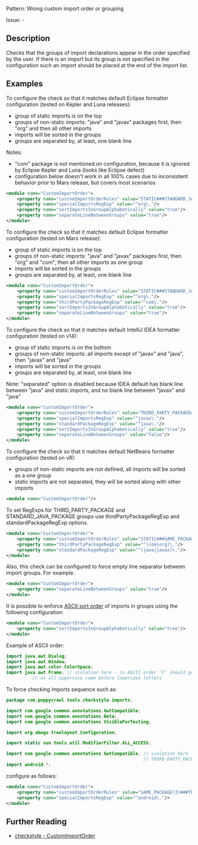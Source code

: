 Pattern: Wrong custom import order or grouping

Issue: -

## Description

Checks that the groups of import declarations appear in the order specified by the user. If there is an import but its group is not specified in the configuration such an import should be placed at the end of the import list. 

## Examples

To configure the check so that it matches default Eclipse formatter configuration (tested on Kepler and Luna releases):

  - group of static imports is on the top
  - groups of non-static imports: "java" and "javax" packages first, then "org" and then all other imports
  - imports will be sorted in the groups
  - groups are separated by, at least, one blank line

Notes:

  - "com" package is not mentioned on configuration, because it is ignored by Eclipse Kepler and Luna (looks like Eclipse defect)
  - configuration below doesn't work in all 100% cases due to inconsistent behavior prior to Mars release, but covers most scenarios


```xml
<module name="CustomImportOrder">
    <property name="customImportOrderRules" value="STATIC###STANDARD_JAVA_PACKAGE###SPECIAL_IMPORTS"/>
    <property name="specialImportsRegExp" value="^org\."/>
    <property name="sortImportsInGroupAlphabetically" value="true"/>
    <property name="separateLineBetweenGroups" value="true"/>
</module>
```
        

To configure the check so that it matches default Eclipse formatter configuration (tested on Mars release):

  - group of static imports is on the top
  - groups of non-static imports: "java" and "javax" packages first, then "org" and "com", then all other imports as one group
  - imports will be sorted in the groups
  - groups are separated by, at least, one blank line


```xml
<module name="CustomImportOrder">
    <property name="customImportOrderRules" value="STATIC###STANDARD_JAVA_PACKAGE###SPECIAL_IMPORTS###THIRD_PARTY_PACKAGE"/>
    <property name="specialImportsRegExp" value="^org\."/>
    <property name="thirdPartyPackageRegExp" value="^com\."/>
    <property name="sortImportsInGroupAlphabetically" value="true"/>
    <property name="separateLineBetweenGroups" value="true"/>
</module>
```
        

To configure the check so that it matches default IntelliJ IDEA formatter configuration (tested on v14):

  - group of static imports is on the bottom
  - groups of non-static imports: all imports except of "javax" and "java", then "javax" and "java"
  - imports will be sorted in the groups
  - groups are separated by, at least, one blank line

Note: "separated" option is disabled because IDEA default has blank line between "java" and static imports, and no blank line between "javax" and "java"


```xml
<module name="CustomImportOrder">
    <property name="customImportOrderRules" value="THIRD_PARTY_PACKAGE###SPECIAL_IMPORTS###STANDARD_JAVA_PACKAGE###STATIC"/>
    <property name="specialImportsRegExp" value="^javax\."/>
    <property name="standardPackageRegExp" value="^java\."/>
    <property name="sortImportsInGroupAlphabetically" value="true"/>
    <property name="separateLineBetweenGroups" value="false"/>
</module>
```
        

To configure the check so that it matches default NetBeans formatter configuration (tested on v8):

  - groups of non-static imports are not defined, all imports will be sorted as a one group
  - static imports are not separated, they will be sorted along with other imports


```xml
<module name="CustomImportOrder"/>
```
        

To set RegExps for THIRD_PARTY_PACKAGE and STANDARD_JAVA_PACKAGE groups use thirdPartyPackageRegExp and standardPackageRegExp options. 


```xml
<module name="CustomImportOrder">
    <property name="customImportOrderRules" value="STATIC###SAME_PACKAGE(3)###THIRD_PARTY_PACKAGE###STANDARD_JAVA_PACKAGE"/>
    <property name="thirdPartyPackageRegExp" value="^(com|org)\."/>
    <property name="standardPackageRegExp" value="^(java|javax)\."/>
</module>
```
        

Also, this check can be configured to force empty line separator between import groups. For example. 


```xml
<module name="CustomImportOrder">
    <property name="separateLineBetweenGroups" value="true"/>
</module>
```
        

It is possible to enforce [ ASCII sort order](https://en.wikipedia.org/wiki/ASCII#Order) of imports in groups using the following configuration: 


```xml
<module name="CustomImportOrder">
    <property name="sortImportsInGroupAlphabetically" value="true"/>
</module>
```
       

Example of ASCII order: 


```java
import java.awt.Dialog;
import java.awt.Window;
import java.awt.color.ColorSpace;
import java.awt.Frame; // violation here - in ASCII order 'F' should go before 'c',
          // as all uppercase come before lowercase letters
```
       

To force checking imports sequence such as: 


```java
package com.puppycrawl.tools.checkstyle.imports;

import com.google.common.annotations.GwtCompatible;
import com.google.common.annotations.Beta;
import com.google.common.annotations.VisibleForTesting;

import org.abego.treelayout.Configuration;

import static sun.tools.util.ModifierFilter.ALL_ACCESS;

import com.google.common.annotations.GwtCompatible; // violation here - should be in the
                                                    // THIRD_PARTY_PACKAGE group
import android.*;
```
 
 
configure as follows: 


```xml
<module name="CustomImportOrder">
    <property name="customImportOrderRules" value="SAME_PACKAGE(3)###THIRD_PARTY_PACKAGE###STATIC###SPECIAL_IMPORTS"/>
    <property name="specialImportsRegExp" value="^android\."/>
</module>
```

## Further Reading

* [checkstyle - CustomImportOrder](http://checkstyle.sourceforge.net/config_imports.html#CustomImportOrder)
